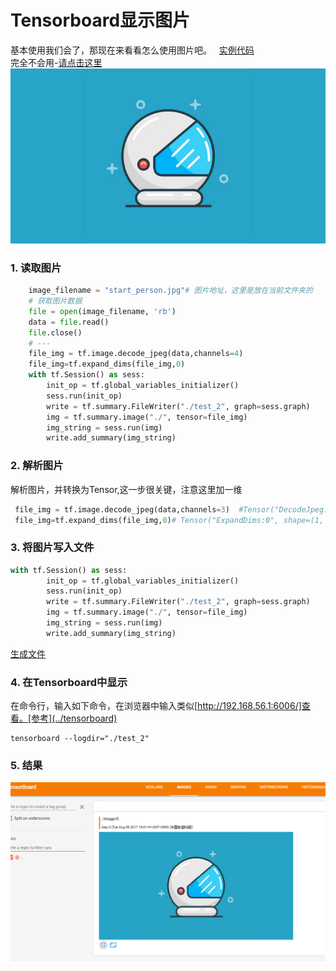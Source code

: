 # Tensorboard显示图片
基本使用我们会了，那现在来看看怎么使用图片吧。     
[实例代码](./SummaryImage.py)    
完全不会用-[请点击这里](../tensorboard) 
![图片资源](./start_person.jpg)      
### 1. 读取图片

```python 
    image_filename = "start_person.jpg"# 图片地址，这里是放在当前文件夹的
    # 获取图片数据
    file = open(image_filename, 'rb')
    data = file.read()
    file.close()
    # ---
    file_img = tf.image.decode_jpeg(data,channels=4)  
    file_img=tf.expand_dims(file_img,0)
    with tf.Session() as sess:
        init_op = tf.global_variables_initializer()
        sess.run(init_op)
        write = tf.summary.FileWriter("./test_2", graph=sess.graph)
        img = tf.summary.image("./", tensor=file_img)
        img_string = sess.run(img)
        write.add_summary(img_string)
```
### 2. 解析图片
解析图片，并转换为Tensor,这一步很关键，注意这里加一维
```python 
 file_img = tf.image.decode_jpeg(data,channels=3)  #Tensor("DecodeJpeg:0", shape=(?, ?, 3), dtype=uint8)
 file_img=tf.expand_dims(file_img,0)# Tensor("ExpandDims:0", shape=(1, ?, ?, 3), dtype=uint8)
```
### 3. 将图片写入文件
```python 
with tf.Session() as sess:
        init_op = tf.global_variables_initializer()
        sess.run(init_op)
        write = tf.summary.FileWriter("./test_2", graph=sess.graph)
        img = tf.summary.image("./", tensor=file_img)
        img_string = sess.run(img)
        write.add_summary(img_string)
```
[生成文件](./test_2)
### 4. 在Tensorboard中显示
在命令行，输入如下命令，在浏览器中输入类似[http://192.168.56.1:6006/]查看。[参考](../tensorboard)
```
tensorboard --logdir="./test_2"
```
### 5. 结果
![结果](./sum_image.png)
